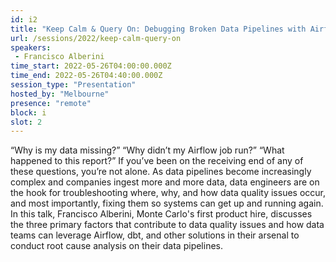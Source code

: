 ```yaml
---
id: i2
title: "Keep Calm & Query On: Debugging Broken Data Pipelines with Airflow"
url: /sessions/2022/keep-calm-query-on
speakers:
 - Francisco Alberini
time_start: 2022-05-26T04:00:00.000Z
time_end: 2022-05-26T04:40:00.000Z
session_type: "Presentation"
hosted_by: "Melbourne"
presence: "remote"
block: i
slot: 2
---
```


“Why is my data missing?” “Why didn’t my Airflow job run?” “What happened to this report?” If you’ve been on the receiving end of any of these questions, you’re not alone. As data pipelines become increasingly complex and companies ingest more and more data, data engineers are on the hook for troubleshooting where, why, and how data quality issues occur, and most importantly, fixing them so systems can get up and running again. In this talk, Francisco Alberini, Monte Carlo's first product hire, discusses the three primary factors that contribute to data quality issues and how data teams can leverage Airflow, dbt, and other solutions in their arsenal to conduct root cause analysis on their data pipelines.